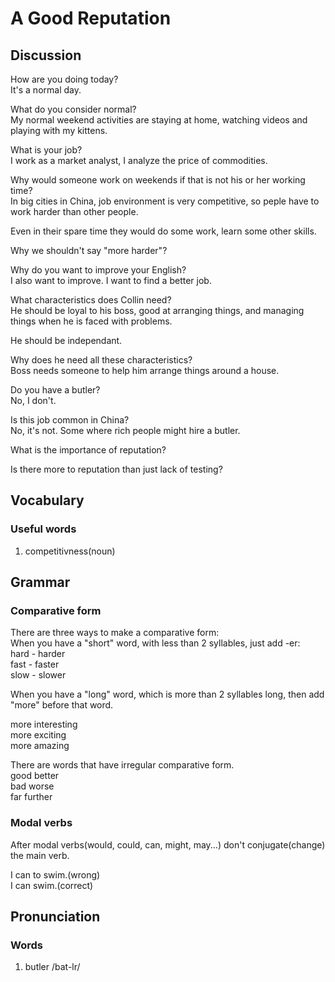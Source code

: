 # A Good Reputation
## Discussion
How are you doing today?  
It's a normal day.  

What do you consider normal?  
My normal weekend activities are staying at home, watching videos and playing with my kittens.  

What is your job?  
I work as a market analyst, I analyze the price of commodities.  

Why would someone work on weekends if that is not his or her working time?  
In big cities in China, job environment is very competitive, so peple have to work harder than other people.  

Even in their spare time they would do some work, learn some other skills.  

Why we shouldn't say "more harder"?  

Why do you want to improve your English?  
I also want to improve. I want to find a better job.  

What characteristics does Collin need?  
He should be loyal to his boss, good at arranging things, and managing things when he is faced with problems.

He should be independant.  

Why does he need all these characteristics?  
Boss needs someone to help him arrange things around a house.  

Do you have a butler?  
No, I don't.  

Is this job common in China?  
No, it's not. Some where rich people might hire a butler.  

What is the importance of reputation?  


Is there more to reputation than just lack of testing?  


## Vocabulary
### Useful words
1. competitivness(noun)

## Grammar
### Comparative form
There are three ways to make a comparative form:  
When you have a "short" word, with less than 2 syllables, just add -er:  
hard - harder  
fast - faster  
slow - slower  

When you have a "long" word, which is more than 2 syllables long, then add "more" before that word.  

more interesting  
more exciting  
more amazing  

There are words that have irregular comparative form.  
good better    
bad worse  
far further  

### Modal verbs
After modal verbs(would, could, can, might, may...) don't conjugate(change) the main verb.  

I can to swim.(wrong)  
I can swim.(correct)    

## Pronunciation
### Words
1. butler /bat-lr/
